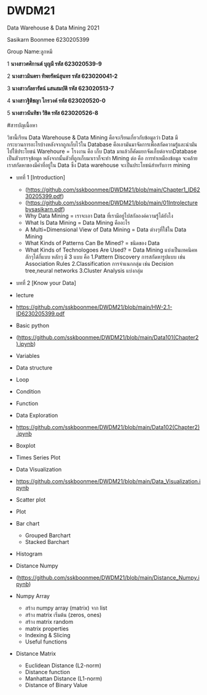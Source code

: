 # DWDM21
Data Warehouse &amp;  Data Mining 2021

Sasikarn Boonmee  6230205399

Group Name:ลูกหมี

1 **นางสาวศศิกานต์ บุญมี
รหัส 623020539-9**

2 **นางสาวมินตรา ทิพยรัตน์สุนทร
รหัส 623020041-2**

3 **นางสาวกัลยารัตน์ แสนสมบัติ
รหัส 623020513-7**

4 **นางสาวฐิติชญา ไกรวงค์
รหัส 623020520-0**

5 **นางสาวนันทิชา วิชิต
รหัส 623020526-8**

#สารบัญเนื้อหา

วิชานี้เรียน Data Warehouse & Data Mining คือจะเรียนเกี่ยวกับข้อมูลว่า Data มีกระบวนการอะไรบ้างหลังจากถูกเก็บไว้ใน Database คือเอามันมาจัดการเพื่อสกัดความรู้และนำมันไปใช้ประโยชน์
Warehoure = โรงงาน คือ เก็บ Data มาแล้วก็คัดแยกจัดเก็บต่อจากDatabase เป็นตัวบรรจุข้อมูล หลังจากนั้นตัวที่ถูกเก็บมาเราก็จะทำ Mining ต่อ คือ การทำเหมืองข้อมูล จะคล้ายเราสกัดหาของมีค่าที่อยู่ใน Data 
ซึ่ง Data warehouse จะเป็นประโยชน์สำหรับการ mining

* บทที่ 1 [Introduction]
  * (https://github.com/sskboonmee/DWDM21/blob/main/Chapter1_ID6230205399.pdf)
  * (https://github.com/sskboonmee/DWDM21/blob/main/01Introlecturebysasikarn.pdf)
  * Why Data Mining = เราจะเอา Data ที่เรามีอยู่ไปสกัลองค์ความรู้ได้ยังไง 
  * What Is Data Mining = Data Mining คืออะไร
  * A Multi=Dimensional View of Data Mining = Data ต่างๆที่ใช้ใน Data Mining 
  * What Kinds of Patterns Can Be Mined? = ชนิดของ Data 
  * What Kinds of Technologoes Are Used? = Data Mining แบ่งเป็นเทคนิคหลักๆได้กี่แบบ
    หลักๆ มี 3 แบบ คือ 
    1.Pattern Discovery การสกัดหารูปแบบ  เช่น Association Rules 
    2.Classification การจำแนกกลุ่ม เช่น Decision tree,neural networks 
    3.Cluster Analysis แบ่งกลุ่ม 

* บทที่ 2 [Know your Data] 
 * lecture
  * https://github.com/sskboonmee/DWDM21/blob/main/HW-2.1-ID6230205399.pdf
 * Basic python
  * (https://github.com/sskboonmee/DWDM21/blob/main/Data101(Chapter2).ipynb)
   * Variables
   * Data structure
   * Loop
   * Condition
   * Function
 * Data Exploration
  * https://github.com/sskboonmee/DWDM21/blob/main/Data102(Chapter2).ipynb 
   * Boxplot
   * Times Series Plot 
 * Data Visualization 
  * https://github.com/sskboonmee/DWDM21/blob/main/Data_Visualization.ipynb
   * Scatter plot
   * Plot
   * Bar chart
     * Grouped Barchart
     * Stacked Barchart
   * Histogram 
 * Distance Numpy
  * (https://github.com/sskboonmee/DWDM21/blob/main/Distance_Numpy.ipynb)
   * Numpy Array
     * สร้าง numpy array (matrix) จาก list
     * สร้าง matrix เริ่มต้น (zeros, ones)
     * สร้าง matrix random 
     * matrix properties
     * Indexing & Slicing
     * Useful functions
   * Distance Matrix
     * Euclidean Distance (L2-norm)
     * Distance function
     * Manhattan Distance (L1-norm)
     * Distance of Binary Value
